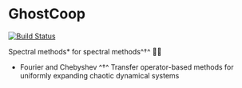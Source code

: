 # GhostCoop

[![Build Status](https://travis-ci.org/johnwormell/GhostCoop.jl.svg?branch=master)](https://travis-ci.org/johnwormell/GhostCoop.jl)

Spectral methods* for spectral methods^†^ 👻✊

* Fourier and Chebyshev
^†^ Transfer operator-based methods for uniformly expanding chaotic dynamical systems